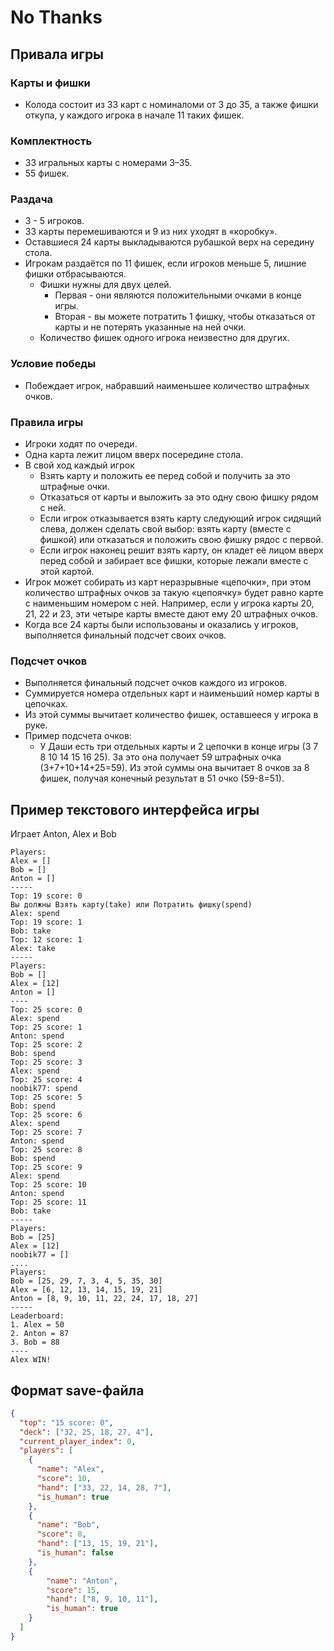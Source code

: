 # No Thanks

## Привала игры  

### Карты и фишки
* Колода состоит из 33 карт с номиналоми от 3 до 35, а также фишки откупа, у каждого игрока в начале 11 таких фишек.

### Комплектность
* 33 игральных карты с номерами 3–35.
* 55 фишек.

### Раздача
* 3 - 5 игроков.
* 33 карты перемешиваются и 9 из них уходят в «коробку».
* Оставшиеся 24 карты выкладываются рубашкой верх на середину стола. 
* Игрокам раздаётся по 11 фишек, если игроков меньше 5, лишние фишки отбрасываются.
  * Фишки нужны для двух целей.
    * Первая - они являются положительными очками в конце игры.
    * Вторая - вы можете потратить 1 фишку, чтобы отказаться от карты и не потерять указанные на ней очки.
  * Количество фишек одного игрока неизвестно для других.

### Условие победы
* Побеждает игрок, набравший наименьшее количество штрафных очков.

### Правила игры 
* Игроки ходят по очереди.
* Одна карта лежит лицом вверх посередине стола.
* В свой ход каждый игрок
   * Взять карту и положить ее перед собой и получить за это штрафные очки.
   * Отказаться от карты и выложить за это одну свою фишку рядом с ней.
   * Если игрок отказывается взять карту следующий игрок сидящий слева, должен сделать свой выбор: взять карту (вместе с фишкой) или отказаться и положить свою фишку рядос с первой.
   * Если игрок наконец решит взять карту, он кладет её лицом вверх перед собой и забирает все фишки, которые лежали вместе с этой картой.
* Игрок может собирать из карт неразрывные «цепочки», при этом количество штрафных очков за такую «цепоячку» будет равно карте с наименьшим номером с ней. Например, если у игрока карты 20, 21, 22 и 23, эти четыре карты вместе дают ему 20 штрафных очков.
* Когда все 24 карты были использованы и оказались у игроков, выполняется финальный подсчет своих очков.

### Подсчет очков
* Выполняется финальный подсчет очков каждого из игроков.
* Суммируется номера отдельных карт и наименьший номер карты в цепочках. 
* Из этой суммы  вычитает количество фишек, оставшееся у игрока в руке.
* Пример подсчета очков:
  * У Даши есть три отдельных карты и 2 цепочки в конце игры (3 7 8 10 14 15 16 25). За это она получает 59 штрафных очка (3+7+10+14+25=59). Из этой суммы она вычитает 8 очков за 8 фишек, получая конечный результат в 51 очко (59-8=51).

## Пример текстового интерфейса игры
Играет Anton, Alex и Bob
```
Players:
Alex = []
Bob = []
Anton = []
-----
Top: 19 score: 0
Вы должны Взять карту(take) или Потратить фишку(spend)
Alex: spend
Top: 19 score: 1
Bob: take
Top: 12 score: 1
Alex: take
-----
Players:
Bob = []
Alex = [12]
Anton = []
----
Top: 25 score: 0
Alex: spend
Top: 25 score: 1
Anton: spend
Top: 25 score: 2
Bob: spend
Top: 25 score: 3
Alex: spend
Top: 25 score: 4
noobik77: spend
Top: 25 score: 5
Bob: spend
Top: 25 score: 6
Alex: spend
Top: 25 score: 7
Anton: spend
Top: 25 score: 8
Bob: spend
Top: 25 score: 9
Alex: spend
Top: 25 score: 10
Anton: spend
Top: 25 score: 11
Bob: take
-----
Players:
Bob = [25]
Alex = [12]
noobik77 = []
....
Players:
Bob = [25, 29, 7, 3, 4, 5, 35, 30]
Alex = [6, 12, 13, 14, 15, 19, 21]
Anton = [8, 9, 10, 11, 22, 24, 17, 18, 27]
-----
Leaderboard:
1. Alex = 50
2. Anton = 87
3. Bob = 88
----
Alex WIN!
```
## Формат save-файла
```json
{
  "top": "15 score: 0",
  "deck": ["32, 25, 18, 27, 4"],
  "current_player_index": 0,
  "players": [
    {
      "name": "Alex",
      "score": 10,
      "hand": ["33, 22, 14, 28, 7"],
      "is_human": true
    },
    {
      "name": "Bob",
      "score": 8,
      "hand": ["13, 15, 19, 21"],
      "is_human": false
    },
    {
        "name": "Anton",
        "score": 15,
        "hand": ["8, 9, 10, 11"],
        "is_human": true
    }
  ]
}
```
